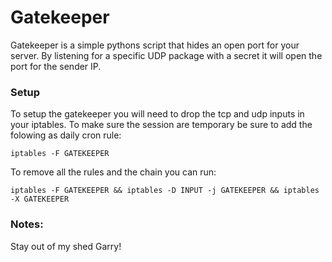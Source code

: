 # Gatekeeper

Gatekeeper is a simple pythons script that hides an open port for your server.
By listening for a specific UDP package with a secret it will open the port for the sender IP.

### Setup
To setup the gatekeeper you will need to drop the tcp and udp inputs in your iptables.
To make sure the session are temporary be sure to add the folowing as daily cron rule:

    iptables -F GATEKEEPER

To remove all the rules and the chain you can run:

    iptables -F GATEKEEPER && iptables -D INPUT -j GATEKEEPER && iptables -X GATEKEEPER

### Notes:
Stay out of my shed Garry!


